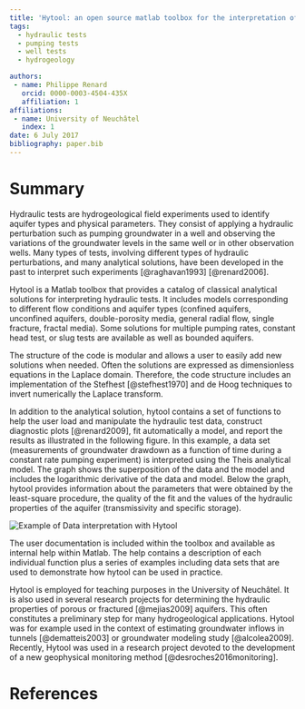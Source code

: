 ```yaml
---
title: 'Hytool: an open source matlab toolbox for the interpretation of hydraulic tests using analytical solutions'
tags:
  - hydraulic tests
  - pumping tests
  - well tests
  - hydrogeology

authors:
 - name: Philippe Renard
   orcid: 0000-0003-4504-435X
   affiliation: 1
affiliations:
 - name: University of Neuchâtel
   index: 1
date: 6 July 2017
bibliography: paper.bib
---
```


# Summary

Hydraulic tests are hydrogeological field experiments used to identify aquifer types and physical parameters. They consist of applying a hydraulic perturbation such as pumping groundwater in a well and observing the variations of the groundwater levels in the same well or in other observation wells. Many types of tests, involving different types of hydraulic perturbations, and many analytical solutions, have been developed in the past to interpret such experiments [@raghavan1993] [@renard2006].

Hytool is a Matlab toolbox that provides a catalog of classical analytical solutions for interpreting hydraulic tests. It includes models corresponding to different flow conditions and aquifer types (confined aquifers, unconfined aquifers, double-porosity media, general radial flow, single fracture, fractal media). Some solutions for multiple pumping rates, constant head test, or slug tests are available as well as bounded aquifers.

The structure of the code is modular and allows a user to easily add new solutions when needed. Often the solutions are expressed as dimensionless equations in the Laplace domain. Therefore, the code structure includes an implementation of the Stefhest [@stefhest1970] and de Hoog techniques to invert numerically the Laplace transform.

In addition to the analytical solution, hytool contains a set of functions to help the user load and manipulate the hydraulic test data, construct diagnostic plots [@renard2009], fit automatically a model, and report the results as illustrated in the following figure. In this example, a data set (measurements of groundwater drawdown as a function of time during a constant rate pumping experiment) is interpreted using the Theis analytical model. The graph shows the superposition of the data and the model and includes the logarithmic derivative of the data and model. Below the graph, hytool provides information about the parameters that were obtained by the least-square procedure, the quality of the fit and the values of the hydraulic properties of the aquifer (transmissivity and specific storage).

![Example of Data interpretation with Hytool](https://github.com/UniNE-CHYN/hytool/blob/master/html/ths_dmo_09.png)

The user documentation is included within the toolbox and available as internal help within Matlab. The help contains a description of each individual function plus a series of examples including data sets that are used to demonstrate how hytool can be used in practice.

Hytool is employed for teaching purposes in the University of Neuchâtel. It is also  used in several research projects for determining the hydraulic properties of porous or fractured [@mejias2009]  aquifers. This often constitutes a preliminary step for many hydrogeological applications. Hytool was for example used in the context of estimating groundwater inflows in tunnels [@dematteis2003] or groundwater modeling study [@alcolea2009]. Recently, Hytool was used in a research project devoted to the development of a new geophysical monitoring method [@desroches2016monitoring]. 

# References
